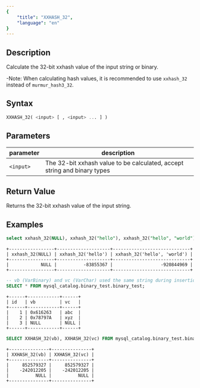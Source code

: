 ```yaml
---
{
    "title": "XXHASH_32",
    "language": "en"
}
---
```


## Description

Calculate the 32-bit xxhash value of the input string or binary.

-Note: When calculating hash values, it is recommended to use `xxhash_32` instead of `murmur_hash3_32`.

## Syntax

```sql
XXHASH_32( <input> [ , <input> ... ] )
```

## Parameters

| parameter | description      |
|-----------|------------------|
| `<input>`   | The 32-bit xxhash value to be calculated, accept string and binary types |

## Return Value

Returns the 32-bit xxhash value of the input string.

## Examples

```sql
select xxhash_32(NULL), xxhash_32("hello"), xxhash_32("hello", "world");
```

```text
+-----------------+--------------------+-----------------------------+
| xxhash_32(NULL) | xxhash_32('hello') | xxhash_32('hello', 'world') |
+-----------------+--------------------+-----------------------------+
|            NULL |          -83855367 |                  -920844969 |
+-----------------+--------------------+-----------------------------+
```

```sql
-- vb (VarBinary) and vc (VarChar) used the same string during insertion.
SELECT * FROM mysql_catalog.binary_test.binary_test;
```
```text
+------+------------+------+
| id   | vb         | vc   |
+------+------------+------+
|    1 | 0x616263   | abc  |
|    2 | 0x78797A   | xyz  |
|    3 | NULL       | NULL |
+------+------------+------+
```

```sql
SELECT XXHASH_32(vb), XXHASH_32(vc) FROM mysql_catalog.binary_test.binary_test;
```
```text
+---------------+---------------+
| XXHASH_32(vb) | XXHASH_32(vc) |
+---------------+---------------+
|     852579327 |     852579327 |
|    -242012205 |    -242012205 |
|          NULL |          NULL |
+---------------+---------------+
```